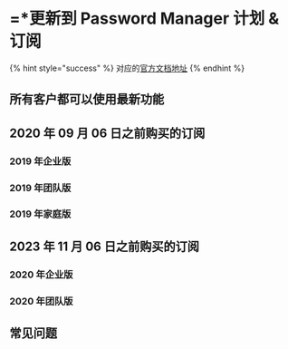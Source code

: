 # =\*更新到 Password Manager 计划 & 订阅

{% hint style="success" %}
对应的[官方文档地址](https://bitwarden.com/help/updates-to-plans/)
{% endhint %}

## 所有客户都可以使用最新功能 <a href="#every-customer-is-on-the-latest-feature-set" id="every-customer-is-on-the-latest-feature-set"></a>

## 2020 年 09 月 06 日之前购买的订阅 <a href="#subscriptions-purchased-prior-to-september-6-2020" id="subscriptions-purchased-prior-to-september-6-2020"></a>

### 2019 年企业版 <a href="#id-2019-enterprise" id="id-2019-enterprise"></a>

### 2019 年团队版 <a href="#id-2019-teams" id="id-2019-teams"></a>

### 2019 年家庭版 <a href="#id-2019-families" id="id-2019-families"></a>

## 2023 年 11 月 06 日之前购买的订阅 <a href="#subscriptions-purchased-prior-to-november-6-2023" id="subscriptions-purchased-prior-to-november-6-2023"></a>

### 2020 年企业版 <a href="#id-2020-enterprise" id="id-2020-enterprise"></a>

### 2020 年团队版 <a href="#id-2020-teams" id="id-2020-teams"></a>

## 常见问题 <a href="#faqs" id="faqs"></a>
